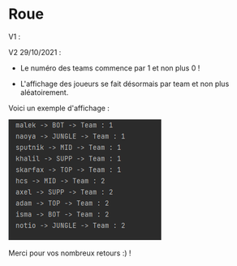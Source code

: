 # Roue
V1 : 


V2 29/10/2021 :

- Le numéro des teams commence par 1 et non plus 0 !

- L'affichage des joueurs se fait désormais par team et non plus aléatoirement.

Voici un exemple d'affichage :

![Image affichage V2](image/affichage.PNG "Image affichage V2")

Merci pour vos nombreux retours :) !

